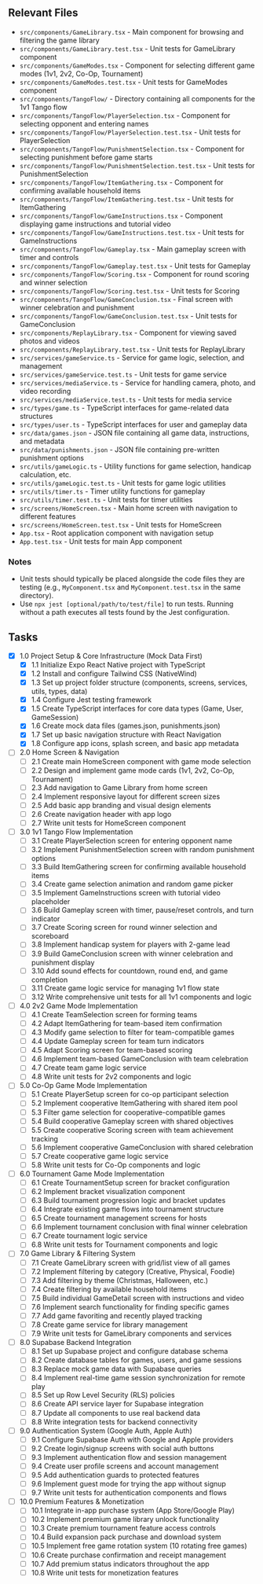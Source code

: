## Relevant Files

- `src/components/GameLibrary.tsx` - Main component for browsing and filtering the game library
- `src/components/GameLibrary.test.tsx` - Unit tests for GameLibrary component
- `src/components/GameModes.tsx` - Component for selecting different game modes (1v1, 2v2, Co-Op, Tournament)
- `src/components/GameModes.test.tsx` - Unit tests for GameModes component
- `src/components/TangoFlow/` - Directory containing all components for the 1v1 Tango flow
- `src/components/TangoFlow/PlayerSelection.tsx` - Component for selecting opponent and entering names
- `src/components/TangoFlow/PlayerSelection.test.tsx` - Unit tests for PlayerSelection
- `src/components/TangoFlow/PunishmentSelection.tsx` - Component for selecting punishment before game starts
- `src/components/TangoFlow/PunishmentSelection.test.tsx` - Unit tests for PunishmentSelection
- `src/components/TangoFlow/ItemGathering.tsx` - Component for confirming available household items
- `src/components/TangoFlow/ItemGathering.test.tsx` - Unit tests for ItemGathering
- `src/components/TangoFlow/GameInstructions.tsx` - Component displaying game instructions and tutorial video
- `src/components/TangoFlow/GameInstructions.test.tsx` - Unit tests for GameInstructions
- `src/components/TangoFlow/Gameplay.tsx` - Main gameplay screen with timer and controls
- `src/components/TangoFlow/Gameplay.test.tsx` - Unit tests for Gameplay
- `src/components/TangoFlow/Scoring.tsx` - Component for round scoring and winner selection
- `src/components/TangoFlow/Scoring.test.tsx` - Unit tests for Scoring
- `src/components/TangoFlow/GameConclusion.tsx` - Final screen with winner celebration and punishment
- `src/components/TangoFlow/GameConclusion.test.tsx` - Unit tests for GameConclusion
- `src/components/ReplayLibrary.tsx` - Component for viewing saved photos and videos
- `src/components/ReplayLibrary.test.tsx` - Unit tests for ReplayLibrary
- `src/services/gameService.ts` - Service for game logic, selection, and management
- `src/services/gameService.test.ts` - Unit tests for game service
- `src/services/mediaService.ts` - Service for handling camera, photo, and video recording
- `src/services/mediaService.test.ts` - Unit tests for media service
- `src/types/game.ts` - TypeScript interfaces for game-related data structures
- `src/types/user.ts` - TypeScript interfaces for user and gameplay data
- `src/data/games.json` - JSON file containing all game data, instructions, and metadata
- `src/data/punishments.json` - JSON file containing pre-written punishment options
- `src/utils/gameLogic.ts` - Utility functions for game selection, handicap calculation, etc.
- `src/utils/gameLogic.test.ts` - Unit tests for game logic utilities
- `src/utils/timer.ts` - Timer utility functions for gameplay
- `src/utils/timer.test.ts` - Unit tests for timer utilities
- `src/screens/HomeScreen.tsx` - Main home screen with navigation to different features
- `src/screens/HomeScreen.test.tsx` - Unit tests for HomeScreen
- `App.tsx` - Root application component with navigation setup
- `App.test.tsx` - Unit tests for main App component

### Notes

- Unit tests should typically be placed alongside the code files they are testing (e.g., `MyComponent.tsx` and `MyComponent.test.tsx` in the same directory).
- Use `npx jest [optional/path/to/test/file]` to run tests. Running without a path executes all tests found by the Jest configuration.

## Tasks

- [x] 1.0 Project Setup & Core Infrastructure (Mock Data First)
  - [x] 1.1 Initialize Expo React Native project with TypeScript
  - [x] 1.2 Install and configure Tailwind CSS (NativeWind)
  - [x] 1.3 Set up project folder structure (components, screens, services, utils, types, data)
  - [x] 1.4 Configure Jest testing framework
  - [x] 1.5 Create TypeScript interfaces for core data types (Game, User, GameSession)
  - [x] 1.6 Create mock data files (games.json, punishments.json)
  - [x] 1.7 Set up basic navigation structure with React Navigation
  - [x] 1.8 Configure app icons, splash screen, and basic app metadata

- [ ] 2.0 Home Screen & Navigation
  - [ ] 2.1 Create main HomeScreen component with game mode selection
  - [ ] 2.2 Design and implement game mode cards (1v1, 2v2, Co-Op, Tournament)
  - [ ] 2.3 Add navigation to Game Library from home screen
  - [ ] 2.4 Implement responsive layout for different screen sizes
  - [ ] 2.5 Add basic app branding and visual design elements
  - [ ] 2.6 Create navigation header with app logo
  - [ ] 2.7 Write unit tests for HomeScreen component

- [ ] 3.0 1v1 Tango Flow Implementation
  - [ ] 3.1 Create PlayerSelection screen for entering opponent name
  - [ ] 3.2 Implement PunishmentSelection screen with random punishment options
  - [ ] 3.3 Build ItemGathering screen for confirming available household items
  - [ ] 3.4 Create game selection animation and random game picker
  - [ ] 3.5 Implement GameInstructions screen with tutorial video placeholder
  - [ ] 3.6 Build Gameplay screen with timer, pause/reset controls, and turn indicator
  - [ ] 3.7 Create Scoring screen for round winner selection and scoreboard
  - [ ] 3.8 Implement handicap system for players with 2-game lead
  - [ ] 3.9 Build GameConclusion screen with winner celebration and punishment display
  - [ ] 3.10 Add sound effects for countdown, round end, and game completion
  - [ ] 3.11 Create game logic service for managing 1v1 flow state
  - [ ] 3.12 Write comprehensive unit tests for all 1v1 components and logic

- [ ] 4.0 2v2 Game Mode Implementation
  - [ ] 4.1 Create TeamSelection screen for forming teams
  - [ ] 4.2 Adapt ItemGathering for team-based item confirmation
  - [ ] 4.3 Modify game selection to filter for team-compatible games
  - [ ] 4.4 Update Gameplay screen for team turn indicators
  - [ ] 4.5 Adapt Scoring screen for team-based scoring
  - [ ] 4.6 Implement team-based GameConclusion with team celebration
  - [ ] 4.7 Create team game logic service
  - [ ] 4.8 Write unit tests for 2v2 components and logic

- [ ] 5.0 Co-Op Game Mode Implementation
  - [ ] 5.1 Create PlayerSetup screen for co-op participant selection
  - [ ] 5.2 Implement cooperative ItemGathering with shared item pool
  - [ ] 5.3 Filter game selection for cooperative-compatible games
  - [ ] 5.4 Build cooperative Gameplay screen with shared objectives
  - [ ] 5.5 Create cooperative Scoring screen with team achievement tracking
  - [ ] 5.6 Implement cooperative GameConclusion with shared celebration
  - [ ] 5.7 Create cooperative game logic service
  - [ ] 5.8 Write unit tests for Co-Op components and logic

- [ ] 6.0 Tournament Game Mode Implementation
  - [ ] 6.1 Create TournamentSetup screen for bracket configuration
  - [ ] 6.2 Implement bracket visualization component
  - [ ] 6.3 Build tournament progression logic and bracket updates
  - [ ] 6.4 Integrate existing game flows into tournament structure
  - [ ] 6.5 Create tournament management screens for hosts
  - [ ] 6.6 Implement tournament conclusion with final winner celebration
  - [ ] 6.7 Create tournament logic service
  - [ ] 6.8 Write unit tests for Tournament components and logic

- [ ] 7.0 Game Library & Filtering System
  - [ ] 7.1 Create GameLibrary screen with grid/list view of all games
  - [ ] 7.2 Implement filtering by category (Creative, Physical, Foodie)
  - [ ] 7.3 Add filtering by theme (Christmas, Halloween, etc.)
  - [ ] 7.4 Create filtering by available household items
  - [ ] 7.5 Build individual GameDetail screen with instructions and video
  - [ ] 7.6 Implement search functionality for finding specific games
  - [ ] 7.7 Add game favoriting and recently played tracking
  - [ ] 7.8 Create game service for library management
  - [ ] 7.9 Write unit tests for GameLibrary components and services

- [ ] 8.0 Supabase Backend Integration
  - [ ] 8.1 Set up Supabase project and configure database schema
  - [ ] 8.2 Create database tables for games, users, and game sessions
  - [ ] 8.3 Replace mock game data with Supabase queries
  - [ ] 8.4 Implement real-time game session synchronization for remote play
  - [ ] 8.5 Set up Row Level Security (RLS) policies
  - [ ] 8.6 Create API service layer for Supabase integration
  - [ ] 8.7 Update all components to use real backend data
  - [ ] 8.8 Write integration tests for backend connectivity

- [ ] 9.0 Authentication System (Google Auth, Apple Auth)
  - [ ] 9.1 Configure Supabase Auth with Google and Apple providers
  - [ ] 9.2 Create login/signup screens with social auth buttons
  - [ ] 9.3 Implement authentication flow and session management
  - [ ] 9.4 Create user profile screens and account management
  - [ ] 9.5 Add authentication guards to protected features
  - [ ] 9.6 Implement guest mode for trying the app without signup
  - [ ] 9.7 Write unit tests for authentication components and flows

- [ ] 10.0 Premium Features & Monetization
  - [ ] 10.1 Integrate in-app purchase system (App Store/Google Play)
  - [ ] 10.2 Implement premium game library unlock functionality
  - [ ] 10.3 Create premium tournament feature access controls
  - [ ] 10.4 Build expansion pack purchase and download system
  - [ ] 10.5 Implement free game rotation system (10 rotating free games)
  - [ ] 10.6 Create purchase confirmation and receipt management
  - [ ] 10.7 Add premium status indicators throughout the app
  - [ ] 10.8 Write unit tests for monetization features
